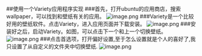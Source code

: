 ##使用一个Variety应用程序实现
###首先，打开ubuntu的应用商店，搜索wallpaper，可以找到和壁纸有关的应用。
![image.png](https://upload-images.jianshu.io/upload_images/14555448-4024171512b54dbe.png?imageMogr2/auto-orient/strip%7CimageView2/2/w/1240)
###Variety是一个比较好用的壁纸软件。点击Variety，进入应用页面并下载安装。
![image.png](https://upload-images.jianshu.io/upload_images/14555448-753af96bb8f805e5.png?imageMogr2/auto-orient/strip%7CimageView2/2/w/1240)
###安装好之后，启动Variety。如图，可以点击下一个和上一个切换壁纸。
![image.png](https://upload-images.jianshu.io/upload_images/14555448-08ef0427a909aba3.png?imageMogr2/auto-orient/strip%7CimageView2/2/w/1240)
###点击首选项，打开偏好设置,至于怎么设置就是个人的喜好了,我只设置了从自定义的文件夹中切换壁纸.
![image.png](https://upload-images.jianshu.io/upload_images/14555448-f16d7eb4f3bc51ed.png?imageMogr2/auto-orient/strip%7CimageView2/2/w/1240)
